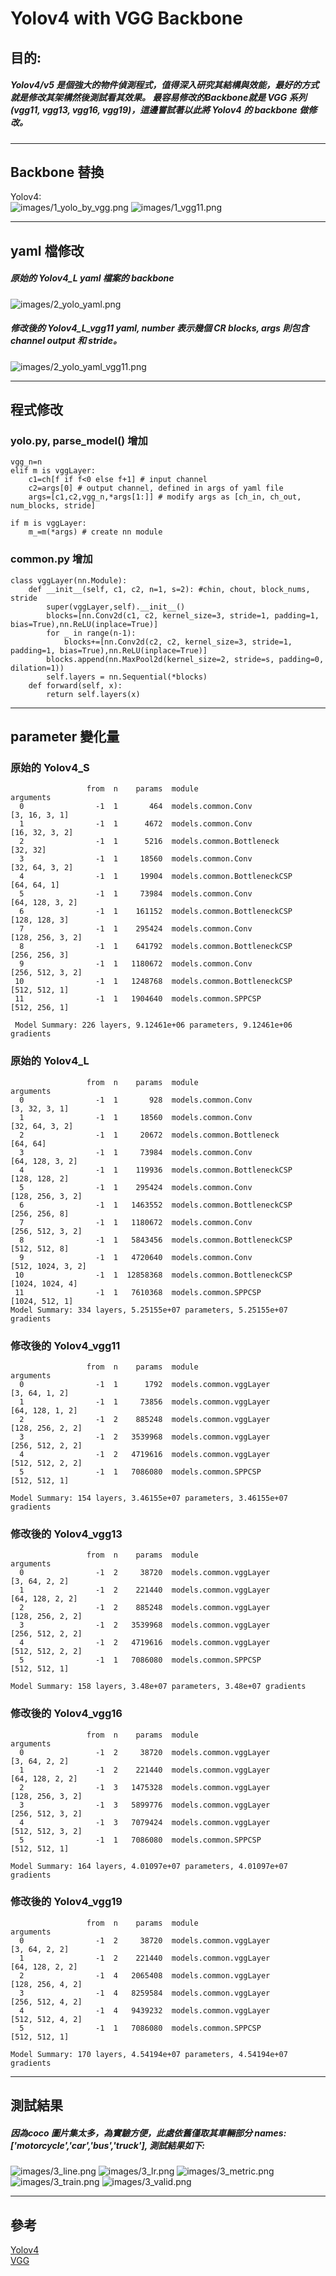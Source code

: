 # Yolov4 with VGG Backbone
## 目的:
##### Yolov4/v5 是個強大的物件偵測程式，值得深入研究其結構與效能，最好的方式就是修改其架構然後測試看其效果。 最容易修改的Backbone就是 VGG 系列(vgg11, vgg13, vgg16, vgg19)，這邊嘗試著以此將 Yolov4 的 backbone 做修改。
***
## Backbone 替換
Yolov4:  
![images/1_yolo_by_vgg.png](images/1_yolo_by_vgg.png)
![images/1_vgg11.png](images/1_vgg11.png)
***
## yaml 檔修改
##### 原始的 Yolov4_L yaml 檔案的 backbone
![images/2_yolo_yaml.png](images/2_yolo_yaml.png)
##### 修改後的 Yolov4_L_vgg11 yaml, number 表示幾個 CR blocks, args 則包含 channel output 和 stride。
![images/2_yolo_yaml_vgg11.png](images/2_yolo_yaml_vgg11.png)
***
## 程式修改
### yolo.py, parse_model() 增加
```
vgg_n=n
elif m is vggLayer:
    c1=ch[f if f<0 else f+1] # input channel
    c2=args[0] # output channel, defined in args of yaml file
    args=[c1,c2,vgg_n,*args[1:]] # modify args as [ch_in, ch_out, num_blocks, stride]

if m is vggLayer:
    m_=m(*args) # create nn module
```
### common.py 增加
```
class vggLayer(nn.Module):
    def __init__(self, c1, c2, n=1, s=2): #chin, chout, block_nums, stride
        super(vggLayer,self).__init__()
        blocks=[nn.Conv2d(c1, c2, kernel_size=3, stride=1, padding=1, bias=True),nn.ReLU(inplace=True)]
        for _ in range(n-1):
            blocks+=[nn.Conv2d(c2, c2, kernel_size=3, stride=1, padding=1, bias=True),nn.ReLU(inplace=True)]
        blocks.append(nn.MaxPool2d(kernel_size=2, stride=s, padding=0, dilation=1))
        self.layers = nn.Sequential(*blocks)
    def forward(self, x):
        return self.layers(x)
```
***
## parameter 變化量
### 原始的 Yolov4_S
```
                 from  n    params  module                                  arguments
  0                -1  1       464  models.common.Conv                      [3, 16, 3, 1]
  1                -1  1      4672  models.common.Conv                      [16, 32, 3, 2]
  2                -1  1      5216  models.common.Bottleneck                [32, 32]
  3                -1  1     18560  models.common.Conv                      [32, 64, 3, 2]
  4                -1  1     19904  models.common.BottleneckCSP             [64, 64, 1]
  5                -1  1     73984  models.common.Conv                      [64, 128, 3, 2]
  6                -1  1    161152  models.common.BottleneckCSP             [128, 128, 3]
  7                -1  1    295424  models.common.Conv                      [128, 256, 3, 2]
  8                -1  1    641792  models.common.BottleneckCSP             [256, 256, 3]
  9                -1  1   1180672  models.common.Conv                      [256, 512, 3, 2]
 10                -1  1   1248768  models.common.BottleneckCSP             [512, 512, 1]
 11                -1  1   1904640  models.common.SPPCSP                    [512, 256, 1]
 
 Model Summary: 226 layers, 9.12461e+06 parameters, 9.12461e+06 gradients
```
### 原始的 Yolov4_L
```
                 from  n    params  module                                  arguments
  0                -1  1       928  models.common.Conv                      [3, 32, 3, 1]
  1                -1  1     18560  models.common.Conv                      [32, 64, 3, 2]
  2                -1  1     20672  models.common.Bottleneck                [64, 64]
  3                -1  1     73984  models.common.Conv                      [64, 128, 3, 2]
  4                -1  1    119936  models.common.BottleneckCSP             [128, 128, 2]
  5                -1  1    295424  models.common.Conv                      [128, 256, 3, 2]
  6                -1  1   1463552  models.common.BottleneckCSP             [256, 256, 8]
  7                -1  1   1180672  models.common.Conv                      [256, 512, 3, 2]
  8                -1  1   5843456  models.common.BottleneckCSP             [512, 512, 8]
  9                -1  1   4720640  models.common.Conv                      [512, 1024, 3, 2]
 10                -1  1  12858368  models.common.BottleneckCSP             [1024, 1024, 4]
 11                -1  1   7610368  models.common.SPPCSP                    [1024, 512, 1]
Model Summary: 334 layers, 5.25155e+07 parameters, 5.25155e+07 gradients
```
### 修改後的 Yolov4_vgg11
```
                 from  n    params  module                                  arguments
  0                -1  1      1792  models.common.vggLayer                  [3, 64, 1, 2]
  1                -1  1     73856  models.common.vggLayer                  [64, 128, 1, 2]
  2                -1  2    885248  models.common.vggLayer                  [128, 256, 2, 2]
  3                -1  2   3539968  models.common.vggLayer                  [256, 512, 2, 2]
  4                -1  2   4719616  models.common.vggLayer                  [512, 512, 2, 2]
  5                -1  1   7086080  models.common.SPPCSP                    [512, 512, 1]
  
Model Summary: 154 layers, 3.46155e+07 parameters, 3.46155e+07 gradients
```
### 修改後的 Yolov4_vgg13
```
                 from  n    params  module                                  arguments
  0                -1  2     38720  models.common.vggLayer                  [3, 64, 2, 2]
  1                -1  2    221440  models.common.vggLayer                  [64, 128, 2, 2]
  2                -1  2    885248  models.common.vggLayer                  [128, 256, 2, 2]
  3                -1  2   3539968  models.common.vggLayer                  [256, 512, 2, 2]
  4                -1  2   4719616  models.common.vggLayer                  [512, 512, 2, 2]
  5                -1  1   7086080  models.common.SPPCSP                    [512, 512, 1]

Model Summary: 158 layers, 3.48e+07 parameters, 3.48e+07 gradients
```
### 修改後的 Yolov4_vgg16
```
                 from  n    params  module                                  arguments
  0                -1  2     38720  models.common.vggLayer                  [3, 64, 2, 2]
  1                -1  2    221440  models.common.vggLayer                  [64, 128, 2, 2]
  2                -1  3   1475328  models.common.vggLayer                  [128, 256, 3, 2]
  3                -1  3   5899776  models.common.vggLayer                  [256, 512, 3, 2]
  4                -1  3   7079424  models.common.vggLayer                  [512, 512, 3, 2]
  5                -1  1   7086080  models.common.SPPCSP                    [512, 512, 1]
  
Model Summary: 164 layers, 4.01097e+07 parameters, 4.01097e+07 gradients
```
### 修改後的 Yolov4_vgg19
```
                 from  n    params  module                                  arguments
  0                -1  2     38720  models.common.vggLayer                  [3, 64, 2, 2]
  1                -1  2    221440  models.common.vggLayer                  [64, 128, 2, 2]
  2                -1  4   2065408  models.common.vggLayer                  [128, 256, 4, 2]
  3                -1  4   8259584  models.common.vggLayer                  [256, 512, 4, 2]
  4                -1  4   9439232  models.common.vggLayer                  [512, 512, 4, 2]
  5                -1  1   7086080  models.common.SPPCSP                    [512, 512, 1]
  
Model Summary: 170 layers, 4.54194e+07 parameters, 4.54194e+07 gradients
```
***
## 測試結果
##### 因為coco 圖片集太多，為實驗方便，此處依舊僅取其車輛部分 names: ['motorcycle','car','bus','truck'], 測試結果如下:
![images/3_line.png](images/3_line.png)
![images/3_lr.png](images/3_lr.png)
![images/3_metric.png](images/3_metric.png)
![images/3_train.png](images/3_train.png)
![images/3_valid.png](images/3_valid.png)
***
## 參考
[Yolov4](https://github.com/WongKinYiu/PyTorch_YOLOv4)  
[VGG](https://pytorch.org/docs/stable/_modules/torchvision/models/vgg.html#vgg11)
